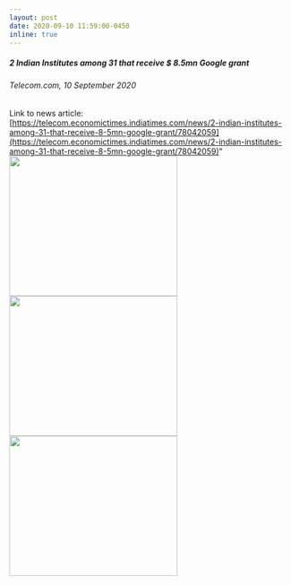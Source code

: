 ```yaml
---
layout: post
date: 2020-09-10 11:59:00-0450
inline: true
---
```



##### 2 Indian Institutes among 31 that receive $ 8.5mn Google grant
###### Telecom.com, 10 September 2020

Link to news article: [https://telecom.economictimes.indiatimes.com/news/2-indian-institutes-among-31-that-receive-8-5mn-google-grant/78042059](https://telecom.economictimes.indiatimes.com/news/2-indian-institutes-among-31-that-receive-8-5mn-google-grant/78042059)"
<br>
<img src="{{ site.url }}{{ site.baseurl }}/assets/img/news/15.jpg" style="width:300px;height:250px">  <img src="{{ site.url }}{{ site.baseurl }}/assets/img/news/images.jpg" style="width:300px;height:250px">  <img src="{{ site.url }}{{ site.baseurl }}/assets/img/news/index.jpg" style="width:300px;height:250px">